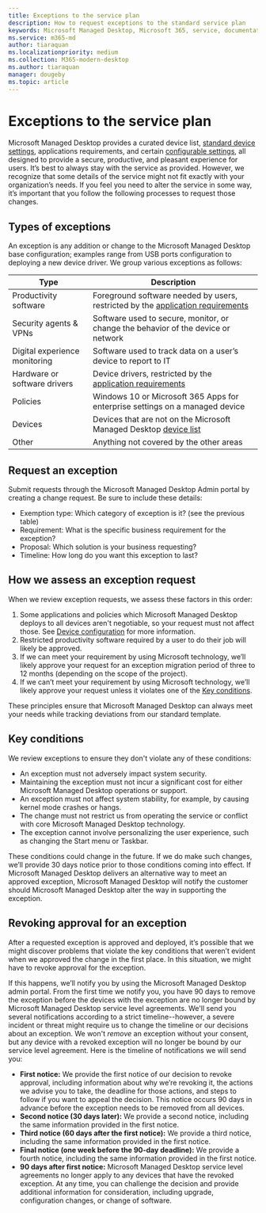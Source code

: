 ```yaml
---
title: Exceptions to the service plan
description: How to request exceptions to the standard service plan
keywords: Microsoft Managed Desktop, Microsoft 365, service, documentation
ms.service: m365-md
author: tiaraquan
ms.localizationpriority: medium
ms.collection: M365-modern-desktop
ms.author: tiaraquan
manager: dougeby
ms.topic: article
---
```


# Exceptions to the service plan

Microsoft Managed Desktop provides a curated device list, [standard device settings](device-policies.md), applications requirements, and certain [configurable settings](../working-with-managed-desktop/config-setting-overview.md), all designed to provide a secure, productive, and pleasant experience for users. It’s best to always stay with the service as provided. However, we recognize that some details of the service might not fit exactly with your organization’s needs. If you feel you need to alter the service in some way, it’s important that you follow the following processes to request those changes.
 
## Types of exceptions

An exception is any addition or change to the Microsoft Managed Desktop base configuration; examples range from USB ports configuration to deploying a new device driver. We group various exceptions as follows:

|Type  |Description  |
|---------|---------|
|Productivity software     |  Foreground software needed by users, restricted by the [application requirements](mmd-app-requirements.md)       |
|Security agents & VPNs     |  Software used to secure, monitor, or change the behavior of the device or network       |
|Digital experience monitoring     |  Software used to track data on a user’s device to report to IT       |
|Hardware or software drivers     |   Device drivers, restricted by the [application requirements](mmd-app-requirements.md)      |
|Policies     | Windows 10 or Microsoft 365 Apps for enterprise settings on a managed device        |
|Devices     | Devices that are not on the Microsoft Managed Desktop [device list](device-list.md)        |
|Other     |  Anything not covered by the other areas       |
 
## Request an exception

Submit requests through the Microsoft Managed Desktop Admin portal by creating a change request. Be sure to include these details:

- Exemption type: Which category of exception is it? (see the previous table)
- Requirement: What is the specific business requirement for the exception?
- Proposal: Which solution is your business requesting?
- Timeline: How long do you want this exception to last? 

## How we assess an exception request

When we review exception requests, we assess these factors in this order:
 
1. Some applications and policies which Microsoft Managed Desktop deploys to all devices aren't negotiable, so your request must not affect those. See [Device configuration](device-policies.md) for more information.
2. Restricted productivity software required by a user to do their job will likely be approved. 
3. If we can meet your requirement by using Microsoft technology, we’ll likely approve your request for an exception migration period of three to 12 months (depending on the scope of the project).
4. If we can’t meet your requirement by using Microsoft technology, we’ll likely approve your request unless it violates one of the [Key conditions](#key-conditions).  

These principles ensure that Microsoft Managed Desktop can always meet your needs while tracking deviations from our standard template. 

## Key conditions

We review exceptions to ensure they don't violate any of these conditions:

- An exception must not adversely impact system security. 
- Maintaining the exception must not incur a significant cost for either Microsoft Managed Desktop operations or support.
- An exception must not affect system stability, for example, by causing kernel mode crashes or hangs.
- The change must not restrict us from operating the service or conflict with core Microsoft Managed Desktop technology.
- The exception cannot involve personalizing the user experience, such as changing the Start menu or Taskbar.

These conditions could change in the future. If we do make such changes, we’ll provide 30 days notice prior to those conditions coming into effect.  If Microsoft Managed Desktop delivers an alternative way to meet an approved exception, Microsoft Managed Desktop will notify the customer should Microsoft Managed Desktop alter the way in supporting the exception. 

## Revoking approval for an exception

After a requested exception is approved and deployed, it’s possible that we might discover problems that violate the key conditions that weren’t evident when we approved the change in the first place. In this situation, we might have to revoke approval for the exception.
 
If this happens, we’ll notify you by using the Microsoft Managed Desktop admin portal. From the first time we notify you, you have 90 days to remove the exception before the devices with the exception are no longer bound by Microsoft Managed Desktop service level agreements. We'll send you several notifications according to a strict timeline--however, a severe incident or threat might require us to change the timeline or our decisions about an exception. We won't *remove* an exception without your consent, but any device with a revoked exception will no longer be bound by our service level agreement. Here is the timeline of notifications we will send you:

- **First notice:** We provide the first notice of our decision to revoke approval, including information about why we’re revoking it, the actions we advise you to take, the deadline for those actions, and steps to follow if you want to appeal the decision. This notice occurs 90 days in advance before the exception needs to be removed from all devices. 
- **Second notice (30 days later):** We provide a second notice, including the same information provided in the first notice. 
- **Third notice (60 days after the first notice):** We provide a third notice, including the same information provided in the first notice. 
- **Final notice (one week before the 90-day deadline):** We provide a fourth notice, including the same information provided in the first notice.
- **90 days after first notice:** Microsoft Managed Desktop service level agreements no longer apply to any devices that have the revoked exception. At any time, you can challenge the decision and provide additional information for consideration, including upgrade, configuration changes, or change of software. 


